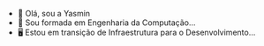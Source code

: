 - 👋 Olá, sou a Yasmin
- 📕 Sou formada em Engenharia da Computação...
- 🖥️ Estou em transição de Infraestrutura para o Desenvolvimento...


<!---
yasmince/yasmince is a ✨ special ✨ repository because its `README.md` (this file) appears on your GitHub profile.
You can click the Preview link to take a look at your changes.
--->
